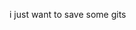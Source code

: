 i just want to save some gits



<!---




i don't know how to do this so im just gonna fill in the default
- 👋 Hi, I’m @GravityShark0
- 👀 I’m interested in ... python and linux(IUSEARCHBTWIUSEARCHBTWIUSEARCHBTWIUSEARCHBTWIUSEARCHBTWIUSEARCHBTWIUSEARCHBTW)
- 🌱 I’m currently learning ... arch linux and relearning python
- 💞️ I’m looking to collaborate on ... probably not, im only doing this to save gits to myself online and not to share
- 📫 How to reach me ... GravityShark#9155 or youtube GravityShark (im more active here)


GravityShark0/GravityShark0 is a ✨ special ✨ repository because its `README.md` (this file) appears on your GitHub profile.
You can click the Preview link to take a look at your changes.
--->
